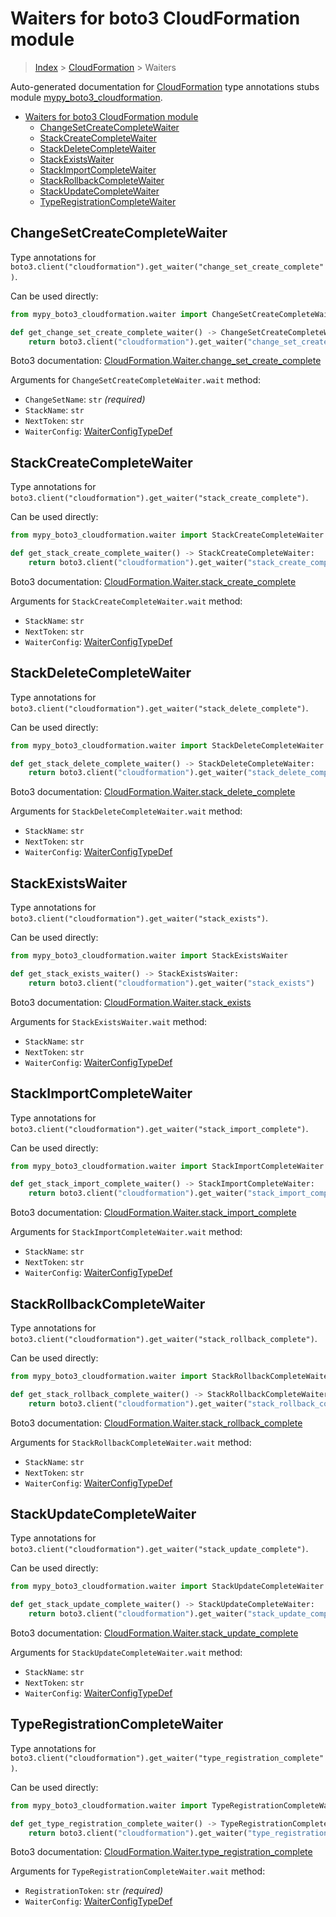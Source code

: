 # Waiters for boto3 CloudFormation module

> [Index](..) > [CloudFormation](.) > Waiters

Auto-generated documentation for
[CloudFormation](https://boto3.amazonaws.com/v1/documentation/api/latest/reference/services/cloudformation.html#CloudFormation)
type annotations stubs module
[mypy_boto3_cloudformation](https://pypi.org/project/mypy-boto3-cloudformation/).

- [Waiters for boto3 CloudFormation module](#waiters-for-boto3-cloudformation-module)
  - [ChangeSetCreateCompleteWaiter](#changesetcreatecompletewaiter)
  - [StackCreateCompleteWaiter](#stackcreatecompletewaiter)
  - [StackDeleteCompleteWaiter](#stackdeletecompletewaiter)
  - [StackExistsWaiter](#stackexistswaiter)
  - [StackImportCompleteWaiter](#stackimportcompletewaiter)
  - [StackRollbackCompleteWaiter](#stackrollbackcompletewaiter)
  - [StackUpdateCompleteWaiter](#stackupdatecompletewaiter)
  - [TypeRegistrationCompleteWaiter](#typeregistrationcompletewaiter)

## ChangeSetCreateCompleteWaiter

Type annotations for
`boto3.client("cloudformation").get_waiter("change_set_create_complete")`.

Can be used directly:

```python
from mypy_boto3_cloudformation.waiter import ChangeSetCreateCompleteWaiter

def get_change_set_create_complete_waiter() -> ChangeSetCreateCompleteWaiter:
    return boto3.client("cloudformation").get_waiter("change_set_create_complete")
```

Boto3 documentation:
[CloudFormation.Waiter.change_set_create_complete](https://boto3.amazonaws.com/v1/documentation/api/latest/reference/services/cloudformation.html#CloudFormation.Waiter.change_set_create_complete)

Arguments for `ChangeSetCreateCompleteWaiter.wait` method:

- `ChangeSetName`: `str` *(required)*
- `StackName`: `str`
- `NextToken`: `str`
- `WaiterConfig`: [WaiterConfigTypeDef](./type_defs.md#waiterconfigtypedef)

## StackCreateCompleteWaiter

Type annotations for
`boto3.client("cloudformation").get_waiter("stack_create_complete")`.

Can be used directly:

```python
from mypy_boto3_cloudformation.waiter import StackCreateCompleteWaiter

def get_stack_create_complete_waiter() -> StackCreateCompleteWaiter:
    return boto3.client("cloudformation").get_waiter("stack_create_complete")
```

Boto3 documentation:
[CloudFormation.Waiter.stack_create_complete](https://boto3.amazonaws.com/v1/documentation/api/latest/reference/services/cloudformation.html#CloudFormation.Waiter.stack_create_complete)

Arguments for `StackCreateCompleteWaiter.wait` method:

- `StackName`: `str`
- `NextToken`: `str`
- `WaiterConfig`: [WaiterConfigTypeDef](./type_defs.md#waiterconfigtypedef)

## StackDeleteCompleteWaiter

Type annotations for
`boto3.client("cloudformation").get_waiter("stack_delete_complete")`.

Can be used directly:

```python
from mypy_boto3_cloudformation.waiter import StackDeleteCompleteWaiter

def get_stack_delete_complete_waiter() -> StackDeleteCompleteWaiter:
    return boto3.client("cloudformation").get_waiter("stack_delete_complete")
```

Boto3 documentation:
[CloudFormation.Waiter.stack_delete_complete](https://boto3.amazonaws.com/v1/documentation/api/latest/reference/services/cloudformation.html#CloudFormation.Waiter.stack_delete_complete)

Arguments for `StackDeleteCompleteWaiter.wait` method:

- `StackName`: `str`
- `NextToken`: `str`
- `WaiterConfig`: [WaiterConfigTypeDef](./type_defs.md#waiterconfigtypedef)

## StackExistsWaiter

Type annotations for
`boto3.client("cloudformation").get_waiter("stack_exists")`.

Can be used directly:

```python
from mypy_boto3_cloudformation.waiter import StackExistsWaiter

def get_stack_exists_waiter() -> StackExistsWaiter:
    return boto3.client("cloudformation").get_waiter("stack_exists")
```

Boto3 documentation:
[CloudFormation.Waiter.stack_exists](https://boto3.amazonaws.com/v1/documentation/api/latest/reference/services/cloudformation.html#CloudFormation.Waiter.stack_exists)

Arguments for `StackExistsWaiter.wait` method:

- `StackName`: `str`
- `NextToken`: `str`
- `WaiterConfig`: [WaiterConfigTypeDef](./type_defs.md#waiterconfigtypedef)

## StackImportCompleteWaiter

Type annotations for
`boto3.client("cloudformation").get_waiter("stack_import_complete")`.

Can be used directly:

```python
from mypy_boto3_cloudformation.waiter import StackImportCompleteWaiter

def get_stack_import_complete_waiter() -> StackImportCompleteWaiter:
    return boto3.client("cloudformation").get_waiter("stack_import_complete")
```

Boto3 documentation:
[CloudFormation.Waiter.stack_import_complete](https://boto3.amazonaws.com/v1/documentation/api/latest/reference/services/cloudformation.html#CloudFormation.Waiter.stack_import_complete)

Arguments for `StackImportCompleteWaiter.wait` method:

- `StackName`: `str`
- `NextToken`: `str`
- `WaiterConfig`: [WaiterConfigTypeDef](./type_defs.md#waiterconfigtypedef)

## StackRollbackCompleteWaiter

Type annotations for
`boto3.client("cloudformation").get_waiter("stack_rollback_complete")`.

Can be used directly:

```python
from mypy_boto3_cloudformation.waiter import StackRollbackCompleteWaiter

def get_stack_rollback_complete_waiter() -> StackRollbackCompleteWaiter:
    return boto3.client("cloudformation").get_waiter("stack_rollback_complete")
```

Boto3 documentation:
[CloudFormation.Waiter.stack_rollback_complete](https://boto3.amazonaws.com/v1/documentation/api/latest/reference/services/cloudformation.html#CloudFormation.Waiter.stack_rollback_complete)

Arguments for `StackRollbackCompleteWaiter.wait` method:

- `StackName`: `str`
- `NextToken`: `str`
- `WaiterConfig`: [WaiterConfigTypeDef](./type_defs.md#waiterconfigtypedef)

## StackUpdateCompleteWaiter

Type annotations for
`boto3.client("cloudformation").get_waiter("stack_update_complete")`.

Can be used directly:

```python
from mypy_boto3_cloudformation.waiter import StackUpdateCompleteWaiter

def get_stack_update_complete_waiter() -> StackUpdateCompleteWaiter:
    return boto3.client("cloudformation").get_waiter("stack_update_complete")
```

Boto3 documentation:
[CloudFormation.Waiter.stack_update_complete](https://boto3.amazonaws.com/v1/documentation/api/latest/reference/services/cloudformation.html#CloudFormation.Waiter.stack_update_complete)

Arguments for `StackUpdateCompleteWaiter.wait` method:

- `StackName`: `str`
- `NextToken`: `str`
- `WaiterConfig`: [WaiterConfigTypeDef](./type_defs.md#waiterconfigtypedef)

## TypeRegistrationCompleteWaiter

Type annotations for
`boto3.client("cloudformation").get_waiter("type_registration_complete")`.

Can be used directly:

```python
from mypy_boto3_cloudformation.waiter import TypeRegistrationCompleteWaiter

def get_type_registration_complete_waiter() -> TypeRegistrationCompleteWaiter:
    return boto3.client("cloudformation").get_waiter("type_registration_complete")
```

Boto3 documentation:
[CloudFormation.Waiter.type_registration_complete](https://boto3.amazonaws.com/v1/documentation/api/latest/reference/services/cloudformation.html#CloudFormation.Waiter.type_registration_complete)

Arguments for `TypeRegistrationCompleteWaiter.wait` method:

- `RegistrationToken`: `str` *(required)*
- `WaiterConfig`: [WaiterConfigTypeDef](./type_defs.md#waiterconfigtypedef)
